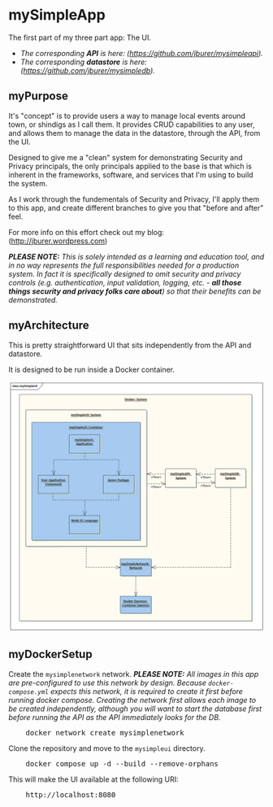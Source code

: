 # mySimpleApp

The first part of my three part app: The UI.

- _The corresponding **API** is here: (https://github.com/jburer/mysimpleapi)._
- _The corresponding **datastore** is here: (https://github.com/jburer/mysimpledb)._

## myPurpose

It's "concept" is to provide users a way to manage local events around town, or shindigs
as I call them. It provides CRUD capabilities to any user, and allows them to manage the data in the
datastore, through the API, from the UI.

Designed to give me a "clean" system for demonstrating Security and
Privacy principals, the only principals applied to the base is that which is inherent
in the frameworks, software, and services that I'm using to build the system.

As I work through the fundementals of Security and Privacy, I'll apply
them to this app, and create different branches to give you that "before
and after" feel.

For more info on this effort check out my blog: (http://jburer.wordpress.com)

_**PLEASE NOTE:** This is solely_
_intended as a learning and education tool, and in no way represents the_
_full responsibilities needed for a production system. In fact it is_
_specifically designed to omit security and privacy controls (e.g._
_authentication, input validation, logging, etc. - **all those things security and privacy folks care about**)_
_so that their benefits can be demonstrated._

## myArchitecture

This is pretty straightforward UI that sits independently from the API and datastore.

It is designed to be run inside a Docker container.

![mySimpleUI](/images/mySimpleUI.gif)

## myDockerSetup

Create the `mysimplenetwork` network. _**PLEASE NOTE:** All images in this app are pre-configured to use this network by design._
_Because `docker-compose.yml` expects this network, it is required to create it first before running docker compose._
_Creating the network first allows each image to be created independently, although you will want to start the database first_
_before running the API as the API immediately looks for the DB._

<pre>
    docker network create mysimplenetwork
</pre>

Clone the repository and move to the `mysimpleui` directory.

<pre>
    docker compose up -d --build --remove-orphans
</pre>

This will make the UI available at the following URI:

<pre>
    http://localhost:8080
</pre>
